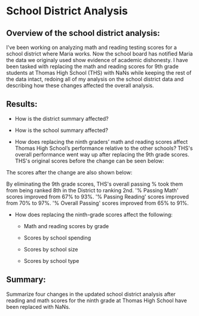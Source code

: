 # School District Analysis

## Overview of the school district analysis: 
I've been working on analyzing math and reading testing scores for a school district where Maria works.  Now the school board has notified Maria the data we originaly used show evidence of academic dishonesty. I have been tasked with replacing the math and reading scores for 9th grade students at Thomas High School (THS) with NaNs while keeping the rest of the data intact, redoing all of my analysis on the school district data and describing how these changes affected the overall analysis.

## Results: 
- How is the district summary affected?


- How is the school summary affected?


- How does replacing the ninth graders’ math and reading scores affect Thomas High School’s performance relative to the other schools?
THS's overall performance went way up after replacing the 9th grade scores. THS's original scores before the change can be seen below:

The scores after the change are also shown below:  

By eliminating the 9th grade scores, THS's overall passing % took them from being ranked 8th in the District to ranking 2nd.  '% Passing Math' scores improved from 67% to 93%. '% Passing Reading' scores improved from 70% to 97%.  '% Overall Passing' scores improved from 65% to 91%.  

- How does replacing the ninth-grade scores affect the following:
  - Math and reading scores by grade
  
  
  - Scores by school spending
  
  
  - Scores by school size
  
  
  - Scores by school type


## Summary: 
Summarize four changes in the updated school district analysis after reading and math scores for the ninth grade at Thomas High School have been replaced with NaNs.
